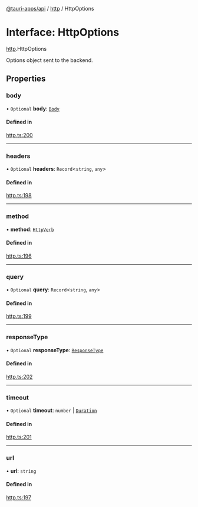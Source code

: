 [@tauri-apps/api](../README.md) / [http](../modules/http.md) / HttpOptions

# Interface: HttpOptions

[http](../modules/http.md).HttpOptions

Options object sent to the backend.

## Properties

### body

• `Optional` **body**: [`Body`](../classes/http.Body.md)

#### Defined in

[http.ts:200](https://github.com/tauri-apps/tauri/blob/8457ccc/tooling/api/src/http.ts#L200)

___

### headers

• `Optional` **headers**: `Record`<`string`, `any`\>

#### Defined in

[http.ts:198](https://github.com/tauri-apps/tauri/blob/8457ccc/tooling/api/src/http.ts#L198)

___

### method

• **method**: [`HttpVerb`](../modules/http.md#httpverb)

#### Defined in

[http.ts:196](https://github.com/tauri-apps/tauri/blob/8457ccc/tooling/api/src/http.ts#L196)

___

### query

• `Optional` **query**: `Record`<`string`, `any`\>

#### Defined in

[http.ts:199](https://github.com/tauri-apps/tauri/blob/8457ccc/tooling/api/src/http.ts#L199)

___

### responseType

• `Optional` **responseType**: [`ResponseType`](../enums/http.ResponseType.md)

#### Defined in

[http.ts:202](https://github.com/tauri-apps/tauri/blob/8457ccc/tooling/api/src/http.ts#L202)

___

### timeout

• `Optional` **timeout**: `number` \| [`Duration`](http.Duration.md)

#### Defined in

[http.ts:201](https://github.com/tauri-apps/tauri/blob/8457ccc/tooling/api/src/http.ts#L201)

___

### url

• **url**: `string`

#### Defined in

[http.ts:197](https://github.com/tauri-apps/tauri/blob/8457ccc/tooling/api/src/http.ts#L197)
